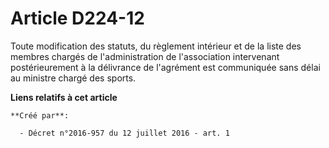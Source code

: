 # Article D224-12

Toute modification des statuts, du règlement intérieur et de la liste des membres chargés de l'administration de
l'association intervenant postérieurement à la délivrance de l'agrément est communiquée sans délai au ministre chargé des
sports.

**Liens relatifs à cet article**

	**Créé par**:

	  - Décret n°2016-957 du 12 juillet 2016 - art. 1
